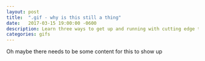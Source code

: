 ```yaml
---
layout: post
title:  ".gif - why is this still a thing"
date:   2017-03-15 19:00:00 -0600
description: Learn three ways to get up and running with cutting edge tech fresh out of the 90s
categories: gifs
---
```


Oh maybe there needs to be some content for this to show up